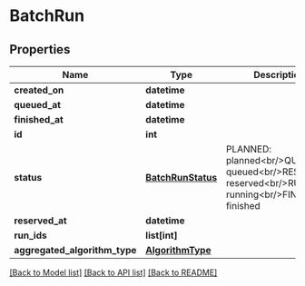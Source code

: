 # BatchRun


## Properties
Name | Type | Description | Notes
------------ | ------------- | ------------- | -------------
**created_on** | **datetime** |  | [readonly] 
**queued_at** | **datetime** |  | [optional] 
**finished_at** | **datetime** |  | [optional] 
**id** | **int** |  | 
**status** | [**BatchRunStatus**](BatchRunStatus.md) | PLANNED: planned&lt;br/&gt;QUEUED: queued&lt;br/&gt;RESERVED: reserved&lt;br/&gt;RUNNING: running&lt;br/&gt;FINISHED: finished | 
**reserved_at** | **datetime** |  | [optional] 
**run_ids** | **list[int]** |  | 
**aggregated_algorithm_type** | [**AlgorithmType**](AlgorithmType.md) |  | 

[[Back to Model list]](../README.md#documentation-for-models) [[Back to API list]](../README.md#documentation-for-api-endpoints) [[Back to README]](../README.md)


